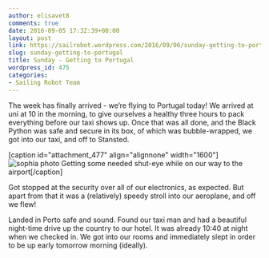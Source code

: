 ```yaml
---
author: elisavet8
comments: true
date: 2016-09-05 17:32:39+00:00
layout: post
link: https://sailrobot.wordpress.com/2016/09/06/sunday-getting-to-portugal/
slug: sunday-getting-to-portugal
title: Sunday - Getting to Portugal
wordpress_id: 475
categories:
- Sailing Robot Team
---
```


The week has finally arrived - we’re flying to Portugal today! We arrived at uni at 10 in the morning, to give ourselves a healthy three hours to pack everything before our taxi shows up. Once that was all done, and the Black Python was safe and secure in its box, of which was bubble-wrapped, we got into our taxi, and off to Stansted.

[caption id="attachment_477" align="alignnone" width="1600"]![sophia photo](https://sailrobot.files.wordpress.com/2016/09/sophia-photo.jpg) Getting some needed shut-eye while on our way to the airport[/caption]

Got stopped at the security over all of our electronics, as expected. But apart from that it was a (relatively) speedy stroll into our aeroplane, and off we flew!

Landed in Porto safe and sound. Found our taxi man and had a beautiful night-time drive up the country to our hotel. It was already 10:40 at night when we checked in. We got into our rooms and immediately slept in order to be up early tomorrow morning (ideally).

